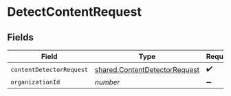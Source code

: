 # DetectContentRequest


## Fields

| Field                                                                                 | Type                                                                                  | Required                                                                              | Description                                                                           |
| ------------------------------------------------------------------------------------- | ------------------------------------------------------------------------------------- | ------------------------------------------------------------------------------------- | ------------------------------------------------------------------------------------- |
| `contentDetectorRequest`                                                              | [shared.ContentDetectorRequest](../../../sdk/models/shared/contentdetectorrequest.md) | :heavy_check_mark:                                                                    | N/A                                                                                   |
| `organizationId`                                                                      | *number*                                                                              | :heavy_minus_sign:                                                                    | N/A                                                                                   |